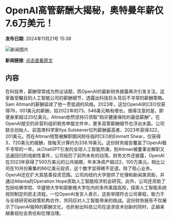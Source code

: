 # OpenAI高管薪酬大揭秘，奥特曼年薪仅7.6万美元！

**发布日期**: 2024年11月21号 15:38

![新闻图片](https://pic.chinaz.com/thumb/2024/1121/24112103382159039855.jpg)

**新闻链接**: [点击查看原文](https://www.aibase.com/zh/news/13392)

## 内容

在科技界，薪酬常常成为热议话题，而OpenAI的最新财务披露再次引发关注。这家备受瞩目的人工智能公司的薪酬细节，透露出科技巨头背后不寻常的薪酬策略。Sam Altman的薪酬延续了他一贯低调的风格。2023年，这位OpenAI的CEO仅获得76，001美元的薪酬，较2022年的73，546美元略有增长。值得注意的是，即便身家超过20亿美元，Altman依然坚持只领取"购买健康保险的最低薪酬"。在OpenAI提交的非营利组织税务申报文件中，更多高管薪酬细节也浮出水面。公司联合创始人、前首席科学家Ilya Sutskever位列薪酬最高者，2023年获得322，201美元。而在Altman短暂被解职期间担任临时CEO的Emmett Shear，仅获得3，720美元的报酬，按每天计算约为338.18美元。这份财务报告覆盖了OpenAI极不寻常的一年。从ChatGPT引发的全球人工智能热潮，到Altman被董事会解职又迅速回归的戏剧性事件，公司经历了前所未有的动荡。财务文件还披露，OpenAI在2023年获得了500万美元的公共捐赠，年末净资产超过2，100万美元。相比公司在10月份筹集的66亿美元投资，这个数字显得微不足道。除了核心业务，OpenAI还在扩大其慈善投资范围。公司向纽约大学提供了伦理和新闻类资助，并通过Atlanta的Operation Hope资助人工智能经济机会研究。此外，公司还资助了包括哈佛学院、华盛顿大学和密歇根大学在内的多所美国高校，探索人工智能系统规则制定的民主流程。一位OpenAI发言人表示，这些举措符合公司章程，致力于与全球研究和政策机构合作，共同应对人工智能带来的挑战。这份财务报告不仅展示了OpenAI独特的薪酬文化，也折射出科技公司在追求技术创新的同时，正越来越重视社会责任和伦理治理。
